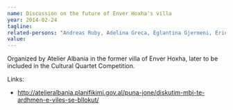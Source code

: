 ```yaml
---
name: Discussion on the future of Enver Hoxha's villa
year: 2014-02-24
tagline:
related-persons: "Andreas Ruby, Adelina Greca, Eglantina Gjermeni, Erion Veliaj, Mirela Kumbaro"
value:
---
```


Organized by Atelier Albania in the former villa of Enver Hoxha, later to be included in the Cultural Quartet Competition.

Links:
* <http://atelieralbania.planifikimi.gov.al/puna-jone/diskutim-mbi-te-ardhmen-e-viles-se-bllokut/>
